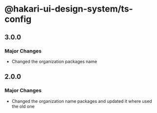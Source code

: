 # @hakari-ui-design-system/ts-config

## 3.0.0

### Major Changes

- Changed the organization packages name

## 2.0.0

### Major Changes

- Changed the organization name packages and updated it where used the old one
